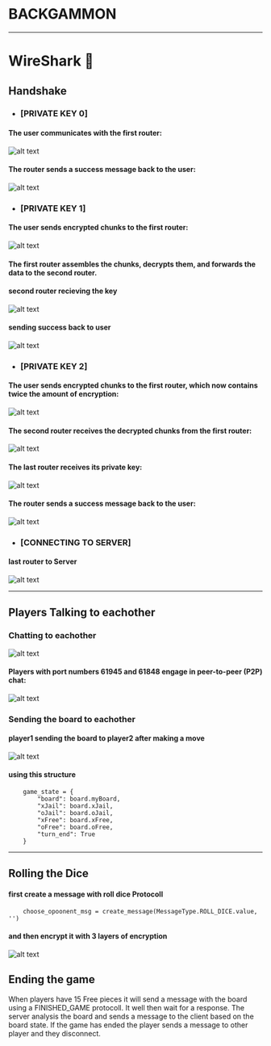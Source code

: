 # BACKGAMMON

---
# WireShark 🦈

## Handshake

- ### [PRIVATE KEY 0]
#### The user communicates with the first router:
  
![alt text](images/image.png)

#### The router sends a success message back to the user:
  
![alt text](images/image-2.png)

- ### [PRIVATE KEY 1]
#### The user sends encrypted chunks to the first router:

![alt text](images/image-6.png)

#### The first router assembles the chunks, decrypts them, and forwards the data to the second router.
#### second router recieving the key
  
![alt text](images/image-8.png)

#### sending success back to user
![alt text](images/image-7.png)

- ### [PRIVATE KEY 2]

#### The user sends encrypted chunks to the first router, which now contains twice the amount of encryption:
![alt text](images/image-9.png)

#### The second router receives the decrypted chunks from the first router:
![alt text](images/image-11.png)

#### The last router receives its private key:
![alt text](images/image-12.png)

#### The router sends a success message back to the user:
![alt text](images/image-10.png)

- ### [CONNECTING TO SERVER]

#### last router to Server
![alt text](images/image-1.png)

---
## Players Talking to eachother

### Chatting to eachother
![alt text](images/image-13.png)

#### Players with port numbers 61945 and 61848 engage in peer-to-peer (P2P) chat:

![alt text](images/image-14.png)

### Sending the board to eachother

#### player1 sending the board to player2 after making a move

![alt text](images/image-15.png) 

#### using this structure
```
    game_state = {
        "board": board.myBoard,
        "xJail": board.xJail,
        "oJail": board.oJail,
        "xFree": board.xFree,
        "oFree": board.oFree,
        "turn_end": True
    }
```
---
## Rolling the Dice

#### first create a message with roll dice Protocoll

```
    choose_opoonent_msg = create_message(MessageType.ROLL_DICE.value, '')
```

#### and then encrypt it with 3 layers of encryption

![alt text](images/image-16.png)

## Ending the game

When players have 15 Free pieces it will send a message with the board using a FINISHED_GAME protocoll. It well then wait for a response. The server analysis the board and sends a message to the client based on the board state.
If the game has ended the player sends a message to other player and they disconnect. 
